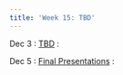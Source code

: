 ```yaml
---
title: 'Week 15: TBD'
---
```


Dec 3
: [TBD](#)
  : [](#)

Dec 5
: [Final Presentations](#)
  : [](#)
